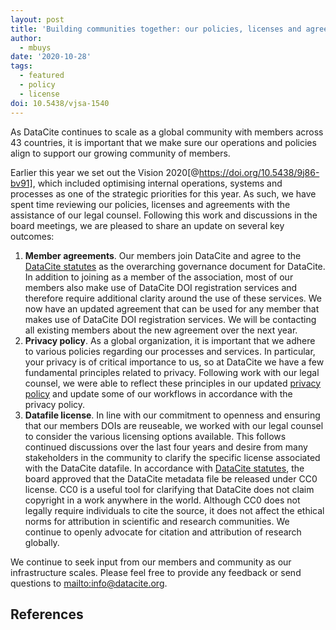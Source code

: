 ```yaml
---
layout: post
title: 'Building communities together: our policies, licenses and agreements'
author:
  - mbuys
date: '2020-10-28'
tags:
  - featured
  - policy
  - license
doi: 10.5438/vjsa-1540
---
```

As DataCite continues to scale as a global community with members across 43 countries, it is important that we make sure our operations and policies align to support our growing community of members.

Earlier this year we set out the Vision 2020[@https://doi.org/10.5438/9j86-bv91], which included optimising internal operations, systems and processes as one of the strategic priorities for this year. As such, we have spent time reviewing our policies, licenses and agreements with the assistance of our legal counsel. Following this work and discussions in the board meetings, we are pleased to share an update on several key outcomes:

1. **Member agreements**. Our members join DataCite and agree to the [DataCite statutes](https://datacite.org/statutes.html) as the overarching governance document for DataCite. In addition to joining as a member of the association, most of our members also make use of DataCite DOI registration services and therefore require additional clarity around the use of these services. We now have an updated agreement that can be used for any member that makes use of DataCite DOI registration services. We will be contacting all existing members about the new agreement over the next year.
2. **Privacy policy**. As a global organization, it is important that we adhere to various policies regarding our processes and services. In particular, your privacy is of critical importance to us, so at DataCite we have a few fundamental principles related to privacy. Following work with our legal counsel, we were able to reflect these principles in our updated [privacy policy](https://datacite.org/privacy.html) and update some of our workflows in accordance with the privacy policy.
3. **Datafile license**. In line with our commitment to openness and ensuring that our members DOIs are reuseable, we worked with our legal counsel to consider the various licensing options available. This follows continued discussions over the last four years and desire from many stakeholders in the community to clarify the specific license associated with the DataCite datafile. In accordance with [DataCite statutes](https://datacite.org/statutes.html), the board approved that the DataCite metadata file be released under CC0 license. CC0 is a useful tool for clarifying that DataCite does not claim copyright in a work anywhere in the world. Although CC0 does not legally require individuals to cite the source, it does not affect the ethical norms for attribution in scientific and research communities. We continue to openly advocate for citation and attribution of research globally.

We continue to seek input from our members and community as our infrastructure scales. Please feel free to provide any feedback or send questions to <mailto:info@datacite.org>.

## References
